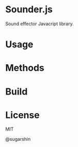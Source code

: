 # Sounder.js

Sound effector Javacript library.

# Usage

# Methods

# Build

# License

MIT

@sugarshin